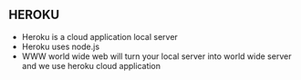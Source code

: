 ## HEROKU

- Heroku is a  cloud application local server
- Heroku uses node.js
- WWW world wide web will turn your local server into world wide server and we use heroku cloud application 